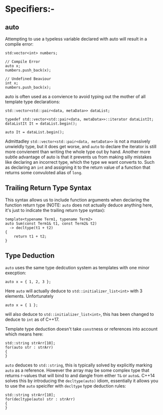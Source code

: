 # Specifiers:-

## auto
Attempting to use a typeless variable declared with auto will result in a compile error:

```
std:vector<int> numbers;

// Compile Error
auto x;
numbers.push_back(x);

// Undefined Beaviour
int x;
numbers.push_back(x);
```

auto is often used as a convience to avoid typing out the mother of all template type declarations:

```
std::vector<std::pair<data, metaData>> dataList;

typedef std::vector<std::pair<data, metaData>>::iterator dataListIt;
dataListIt It = dataList.begin();

auto It = dataList.begin();
```

Admittadley ```std::vector<std::pair<data, metaData>>``` is not a massively unwieldly type, but it does get worse, and ```auto``` to declare the iterator is still more convienent than writing the whole type out by hand. Another more subtle advantage of auto is that it prevents us from making silly mistakes like declaring an incorrect type, which the type we want converts to. Such as declaring an ```int``` and assigning it to the return value of a function that returns some convuloted alias of ```long```.

## Trailing Return Type Syntax

This syntax allows us to include function arguments when declaring the function return type (NOTE: ```auto``` does not actually deduce anything here, it's just to indicate the trailing return type syntax): 

```
template<typename Term1, typename Term2>
auto Sum(const Term1& t1, const Term2& t2)
  -> decltype(t1 + t2)
{
    return t1 + t2;
}
```

## Type Deduction

```auto``` uses the same type dedcution system as templates with one minor execption:

```
auto x = { 1, 2, 3 };
```

Here ```auto``` will actually deduce to ```std::initializer_list<int>``` with 3 elements. Unfortunately 

```
auto x = { 1 };
```

will also deduce to ```std::initializer_list<int>```, this has been changed to deduce to ```int``` as of C++17.

Template type deduction doesn't take `const`ness or references into account which means here:

```
std::string strArr[10];
for(auto str : strArr)
{
}
```

```auto``` deduces to ```std::string```, this is typically solved by explicitly marking ```auto``` as a reference. However the array may be some complex type that returns r-values that will bind to and dangle from either ```T&``` or ```auto&```. C++14 solves this by introducing the ```decltype(auto)``` idiom, essentially it allows you to use the ```auto``` speicifer with ```decltype``` type deduction rules:
```
std::string strArr[10];
for(decltype(auto) str : strArr)
{
}
```
